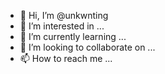 - 👋 Hi, I’m @unkwnting
- 👀 I’m interested in ...
- 🌱 I’m currently learning ...
- 💞️ I’m looking to collaborate on ...
- 📫 How to reach me ...

<!---
unkwnting/unkwnting is a ✨ special ✨ repository because its `README.md` (this file) appears on your GitHub profile.
You can click the Preview link to take a look at your changes.
--->
